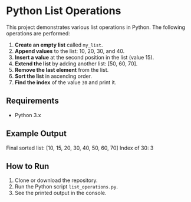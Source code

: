 # Python List Operations

This project demonstrates various list operations in Python. The following operations are performed:

1. **Create an empty list** called `my_list`.
2. **Append values** to the list: 10, 20, 30, and 40.
3. **Insert a value** at the second position in the list (value 15).
4. **Extend the list** by adding another list: [50, 60, 70].
5. **Remove the last element** from the list.
6. **Sort the list** in ascending order.
7. **Find the index** of the value `30` and print it.

## Requirements

- Python 3.x

## Example Output

Final sorted list: [10, 15, 20, 30, 40, 50, 60, 70] Index of 30: 3

## How to Run

1. Clone or download the repository.
2. Run the Python script `list_operations.py`.
3. See the printed output in the console.
